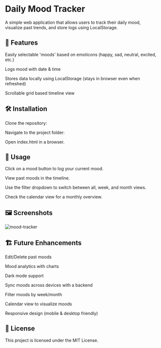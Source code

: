 # Daily Mood Tracker

A simple web application that allows users to track their daily mood, visualize past trends, and store logs using LocalStorage.

## 🚀 Features

Easily selectable 'moods' based on emoticons (happy, sad, neutral, excited, etc.)

Logs mood with date & time

Stores data locally using LocalStorage (stays in browser even when refreshed)

Scrollable grid based timeline view

## 🛠️ Installation

Clone the repository:

Navigate to the project folder:

Open index.html in a browser.

## 📌 Usage

Click on a mood button to log your current mood.

View past moods in the timeline.

Use the filter dropdown to switch between all, week, and month views.

Check the calendar view for a monthly overview.

## 🖼️ Screenshots

![mood-tracker](https://github.com/user-attachments/assets/91befc79-c6e9-4f11-a0f1-9229f9efac7d)


## 🏗️ Future Enhancements

Edit/Delete past moods

Mood analytics with charts

Dark mode support

Sync moods across devices with a backend

Filter moods by week/month

Calendar view to visualize moods

Responsive design (mobile & desktop friendly)

## 📜 License

This project is licensed under the MIT License.
